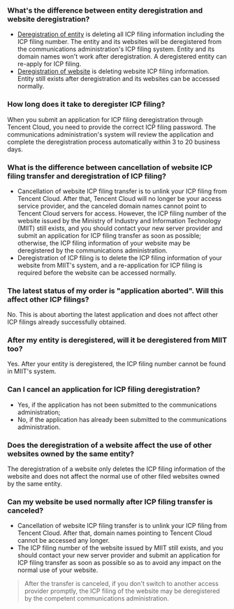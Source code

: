 ### What's the difference between entity deregistration and website deregistration?

- [Deregistration of entity](https://cloud.tencent.com/document/product/243/19150) is deleting all ICP filing information including the ICP filing number. The entity and its websites will be deregistered from the communications administration's ICP filing system. Entity and its domain names won't work after deregistration. A deregistered entity can re-apply for ICP filing.
- [Deregistration of website](https://cloud.tencent.com/document/product/243/19151) is deleting website ICP filing information. Entity still exists after deregistration and its websites can be accessed normally.

### How long does it take to deregister ICP filing?

When you submit an application for ICP filing deregistration through Tencent Cloud, you need to provide the correct ICP filing password. The communications administration's system will review the application and complete the deregistration process automatically within 3 to 20 business days. 

### What is the difference between cancellation of website ICP filing transfer and deregistration of ICP filing?

- Cancellation of website ICP filing transfer is to unlink your ICP filing from Tencent Cloud. After that, Tencent Cloud will no longer be your access service provider, and the canceled domain names cannot point to Tencent Cloud servers for access. However, the ICP filing number of the website issued by the Ministry of Industry and Information Technology (MIIT) still exists, and you should contact your new server provider and submit an application for ICP filing transfer as soon as possible; otherwise, the ICP filing information of your website may be deregistered by the communications administration.
- Deregistration of ICP filing is to delete the ICP filing information of your website from MIIT's system, and a re-application for ICP filing is required before the website can be accessed normally.

### The latest status of my order is "application aborted". Will this affect other ICP filings?

No. This is about aborting the latest application and does not affect other ICP filings already successfully obtained. 

### After my entity is deregistered, will it be deregistered from MIIT too?

Yes. After your entity is deregistered, the ICP filing number cannot be found in MIIT's system. 

### Can I cancel an application for ICP filing deregistration?

- Yes, if the application has not been submitted to the communications administration;
- No, if the application has already been submitted to the communications administration.

### Does the deregistration of a website affect the use of other websites owned by the same entity?

The deregistration of a website only deletes the ICP filing information of the website and does not affect the normal use of other filed websites owned by the same entity. 

### Can my website be used normally after ICP filing transfer is canceled?

- Cancellation of website ICP filing transfer is to unlink your ICP filing from Tencent Cloud. After that, domain names pointing to Tencent Cloud cannot be accessed any longer.
- The ICP filing number of the website issued by MIIT still exists, and you should contact your new server provider and submit an application for ICP filing transfer as soon as possible so as to avoid any impact on the normal use of your website.

> After the transfer is canceled, if you don't switch to another access provider promptly, the ICP filing of the website may be deregistered by the competent communications administration. 
